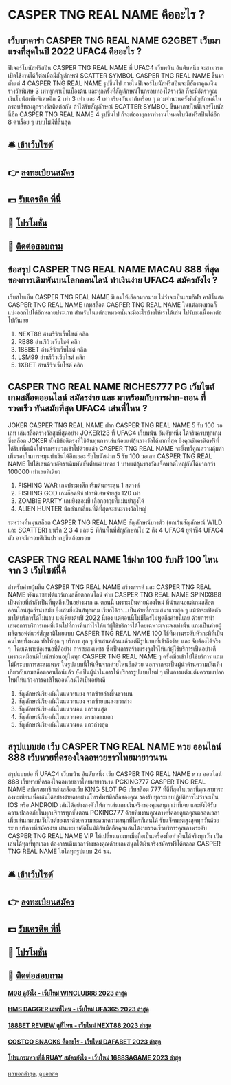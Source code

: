 # CASPER TNG REAL NAME คืออะไร ?
## เว็บบาคาร่า CASPER TNG REAL NAME G2GBET เว็บมาแรงที่สุดในปี 2022 UFAC4 คืออะไร ?
ฟีเจอร์โบนัสฟรีสปิน CASPER TNG REAL NAME ที่ UFAC4 เว็บพนัน อันดับหนึ่ง จะสามารถเปิดใช้งานได้ก็ต่อเมื่อมีสัญลักษณ์ SCATTER SYMBOL CASPER TNG REAL NAME ขึ้นมาตั้งแต่ 4 CASPER TNG REAL NAME รูปขึ้นไป ภายในฟีเจอร์โบนัสฟรีสปินจะมีอัตราคูณเงินรางวัลพิเศษ 3 เท่าทุกตาเป็นเบื้องต้น และทุกครั้งที่สัญลักษณ์ในกรอบทองได้รางวัล ก็จะมีอัตราคูณเงินโบนัสเพิ่มพิเศษอีก 2 เท่า 3 เท่า และ 4 เท่า เรียงกันมากันเรื่อย ๆ ตามจำนวนครั้งที่สัญลักษณ์ในกรอบสีทองถูกรางวัลติดต่อกัน ถ้าได้รับสัญลักษณ์ SCATTER SYMBOL ขึ้นมาภายในฟีเจอร์โบนัสนี้อีก CASPER TNG REAL NAME 4 รูปขึ้นไป ก็จะต่ออายุการทำงานโหมดโบนัสฟรีสปินได้อีก 8 ตาเรื่อย ๆ แบบไม่มีที่สิ้นสุด

## 🛎 [เข้าเว็บไซต์](https://bit.ly/3SdLNi2)
## 👉 [ลงทะเบียนสมัคร](https://bit.ly/3SdLNi2)
## 💵 [รับเครดิต ที่นี่](https://bit.ly/3dyRKHj)
## 👑 [โปรโมชั่น](https://bit.ly/3dyRKHj)
## 📱 [ติดต่อสอบถาม](https://bit.ly/3dyRKHj)

## ข้อสรุป CASPER TNG REAL NAME MACAU 888 ที่สุดของการเดิมพันบนโลกออนไลน์ ทำเงินง่าย UFAC4 สมัครยังไง ?
เว็บสโบเบ็ท CASPER TNG REAL NAME มีเกมให้เลือกมากมาย ไม่ว่าจะเป็นเกมกีฬา คาสิโนสด CASPER TNG REAL NAME เกมสล็อต CASPER TNG REAL NAME ในแต่ละหมวดก็แบ่งออกไปได้อีกหลายประเภท สำหรับในแต่ละหมวดนั้นจะมีอะไรบ้างให้เราได้เล่น ไปรับชมเนื้อหาต่อไปกันเลย
1. NEXT88 อ่านรีวิวเว็บไซต์ คลิก
2. RB88 อ่านรีวิวเว็บไซต์ คลิก
3. 188BET อ่านรีวิวเว็บไซต์ คลิก
4. LSM99 อ่านรีวิวเว็บไซต์ คลิก
5. 1XBET อ่านรีวิวเว็บไซต์ คลิก

## CASPER TNG REAL NAME RICHES777 PG เว็บไซต์ เกมสล็อตออนไลน์ สมัครง่าย และ มาพร้อมกับการฝาก-ถอน ที่รวดเร็ว ทันสมัยที่สุด UFAC4 เล่นที่ไหน ?
JOKER CASPER TNG REAL NAME ฝาก CASPER TNG REAL NAME 5 รับ 100 วอเลท เล่นสล็อตรางวัลสูงที่สุดอย่าง JOKER123 ที่ UFAC4 เว็บพนัน อันดับหนึ่ง ได้จริงครบทุกเกม ซึ่งสล็อต JOKER นั้นมีข้อดีตรงที่ใช้ต้นทุนการเล่นน้อยแต่ลุ้นรางวัลได้มากที่สุด ยิ่งคุณมีเครดิตฟรีที่ได้รับเพิ่มเติมไปจากเราบวกเข้าไปด้วยแล้ว CASPER TNG REAL NAME จะยิ่งทวีคูณความคุ้มค่าเพิ่มรอบในการหมุนทำเงินได้อีกเยอะ รับโบนัสฝาก 5 รับ 100 วอเลท CASPER TNG REAL NAME ไปใช้เล่นด้วยอัตราเดิมพันขั้นต่ำแค่เบทละ 1 บาทแต่ลุ้นรางวัลแจ็คพอตใหญ่กันได้มากกว่า 100000 เท่าเลยทีเดียว
1. FISHING WAR เกมประมงศึก เริ่มต้นกระสุน 1 สตางค์
2. FISHING GOD เกมก๊อดฟิช ปลาพิเศษจ่ายสูง 120 เท่า
3. ZOMBIE PARTY เกมยิงซอมบี้ เลือกอาวุธที่แม่นยำสูงได้
4. ALIEN HUNTER นักล่าเอเลี่ยนที่ดีที่สุดจะชนะรางวัลใหญ่

ระหว่างที่หมุนสล็อต CASPER TNG REAL NAME สัญลักษณ์บางตัว (ยกเว้นสัญลักษณ์ WILD และ SCATTER) บนรีล 2 3 4 และ 5 ที่กินพื้นที่สัญลักษณ์ไป 2 ถึง 4 UFAC4 ยูฟ่าซี4 UFAC4 ตัว อาจมีกรอบสีเงินปรากฏขึ้นล้อมรอบ

## CASPER TNG REAL NAME ใช้ฝาก 100 รับฟรี 100 ไหนจาก 3 เว็บไซต์นี้ดี
สำหรับค่ายผู้ผลิต CASPER TNG REAL NAME สร้างสรรค์ และ CASPER TNG REAL NAME พัฒนาซอฟต์แวร์เกมสล็อตออนไลน์ ค่าย CASPER TNG REAL NAME SPINIX888 เป็นค่ายที่กำลังเป็นที่พูดถึงเป็นอย่างมาก ณ ตอนนี้ เพราะเป็นค่ายน้องใหม่ ที่นำเสนอแต่เกมสล็อตออนไลน์สุดล้ำนำสมัย ยิ่งเล่นยิ่งมันส์ทุกเกม เรียกได้ว่า…เป็นค่ายที่กระแสมาแรงสุด ๆ แม้ว่าจะเปิดตัวมาให้บริการได้ไม่นาน แค่เพียงต้นปี 2022 นี่เอง แต่ตอนนี้ไม่มีใครไม่พูดถึงค่ายนี้เลย ด้วยการนำเสนอการบริการเกมที่เน้นไปที่การคืนกำไรให้แก่ผู้ใช้บริการได้โดยเฉพาะเจาะจงเท่านั้น แถมเป็นค่ายผู้ผลิตซอฟต์แวร์สัญชาติไทยแบบ CASPER TNG REAL NAME 100 ใช้ทีมงานระดับหัวกะทิที่เป็นคนไทยทั้งหมด ทำให้ทุก ๆ บริการ ทุก ๆ ข้อเสนอล้วนแล้วแต่มีรูปแบบที่เข้าถึงง่าย และ จับต้องได้จริง ๆ  โดยเฉพาะข้อเสนอที่ดีอย่าง การสะสมเพชร ซึ่งเป็นการสร้างแรงจูงใจให้แก่ผู้ใช้บริการเป็นอย่างดี เพราะเหมือนมีโบนัสซ่อนอยู่ในทุก CASPER TNG REAL NAME ๆ ครั้งเมื่อเข้าไปใช้บริการ แถมไม่มีระบบการสะสมเพชร ในรูปแบบนี้ให้เห็นจากค่ายไหนอีกด้วย นอกจากจะเป็นผู้นำด้านความบันเทิงเกี่ยวกับเกมสล็อตออนไลน์แล้ว ยังเป็นผู้นำในการให้บริการรูปแบบใหม่ ๆ เป็นการแต่งแต้มความแปลกใหม่ให้แก่วงการคาสิโนออนไลน์ได้เป็นอย่างดี
1. สัญลักษณ์เรียงกันในแนวทแยง จากซ้ายล่างขึ้นขวาบน
2. สัญลักษณ์เรียงกันในแนวทแยง จากซ้ายบนลงขวาล่าง
3. สัญลักษณ์เรียงกันในแนวนอน แถวบนสุด
4. สัญลักษณ์เรียงกันในแนวนอน ตรงกลางแถว
5. สัญลักษณ์เรียงกันในแนวนอน แถวล่างสุด

## สรุปแบบย่อ เว็บ CASPER TNG REAL NAME หวย ออนไลน์ 888 เว็บหวยที่ครองใจคอหวยชาวไทยมายาวนาน
สรุปแบบย่อ ที่ UFAC4 เว็บพนัน อันดับหนึ่ง เว็บ CASPER TNG REAL NAME หวย ออนไลน์ 888 เว็บหวยที่ครองใจคอหวยชาวไทยมายาวนาน PGKING777 CASPER TNG REAL NAME สมัครสมาชิกเล่นสล็อตเว็บ KING SLOT PG เว็บสล็อต 777 ที่ดีที่สุดในเวลานี้คุณสามารถลงทะเบียนเพื่อเล่นได้อย่างง่ายดายผ่านโทรศัพท์มือถือของคุณ รองรับทุกระบบปฏิบัติการไม่ว่าจะเป็น IOS หรือ ANDROID เล่นได้อย่างลงตัวให้การเล่นเกมเงินจริงของคุณสนุกกว่าที่เคย และยังได้รับความปลอดภัยในทุกบริการทุกขั้นตอน PGKING777 ด้วยทีมงานคุณภาพที่คอยดูแลคุณตลอดเวลาเพื่อเล่นเกมบนเว็บไซต์ของเราด้วยความสะดวกความสนุกที่ใครก็เล่นได้ รับแจ็คพอตสูงสุดทุกวันด้วยระบบบริการที่สมัครง่าย ผ่านระบบอัตโนมัติกับมือถือคุณเล่นได้ง่ายรวดเร็วบริการคุณภาพระดับ CASPER TNG REAL NAME VIP ให้เปลี่ยนเกมบนมือถือเป็นเครื่องมือทำเงินได้จริงทุกวัน เปิดเล่นได้ทุกที่ทุกเวลา ต้องการเติมเวลาว่างของคุณด้วยเกมสนุกได้เงินจริงสมัครฟรีได้ตลอด CASPER TNG REAL NAME ไฮโลทุกรูปแบบ 24 ชม.

## 🛎 [เข้าเว็บไซต์](https://bit.ly/3SdLNi2)
## 👉 [ลงทะเบียนสมัคร](https://bit.ly/3SdLNi2)
## 💵 [รับเครดิต ที่นี่](https://bit.ly/3dyRKHj)
## 👑 [โปรโมชั่น](https://bit.ly/3dyRKHj)
## 📱 [ติดต่อสอบถาม](https://bit.ly/3dyRKHj)

#### [M98 ดูยังไง - เว็บใหม่ WINCLUB88 2023 ล่าสุด](https://atom.io/themes/m98%20ดูยังไง%20-%20เว็บใหม่%20winclub88%202023%20ล่าสุด)
#### [HMS DAGGER เล่นที่ไหน - เว็บใหม่ UFA365 2023 ล่าสุด](https://atom.io/themes/hms%20dagger%20เล่นที่ไหน%20-%20เว็บใหม่%20ufa365%202023%20ล่าสุด)
#### [188BET REVIEW ดูที่ไหน - เว็บใหม่ NEXT88 2023 ล่าสุด](https://atom.io/themes/188bet%20review%20ดูที่ไหน%20-%20เว็บใหม่%20next88%202023%20ล่าสุด)
#### [COSTCO SNACKS คืออะไร - เว็บใหม่ DAFABET 2023 ล่าสุด](https://atom.io/themes/costco%20snacks%20คืออะไร%20-%20เว็บใหม่%20dafabet%202023%20ล่าสุด)
#### [โปรแกรมหวยยี่กี RUAY สมัครยังไง - เว็บใหม่ 1688SAGAME 2023 ล่าสุด](https://atom.io/themes/โปรแกรมหวยยี่กี%20ruay%20สมัครยังไง%20-%20เว็บใหม่%201688sagame%202023%20ล่าสุด)

[ผลบอลล่าสุด](https://siamsport.tv "ผลบอลล่าสุด"), [ดูบอลสด](https://siamsport.tv/ดูบอลสด "ดูบอลสด")